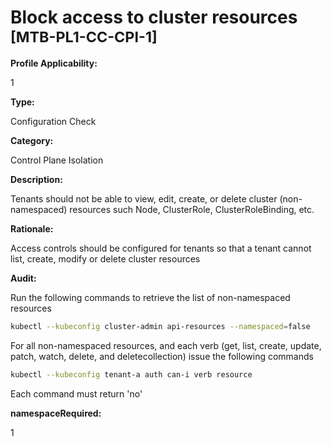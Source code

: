 # Block access to cluster resources <small>[MTB-PL1-CC-CPI-1] </small>

**Profile Applicability:**

1

**Type:**

Configuration Check

**Category:**

Control Plane Isolation

**Description:**

Tenants should not be able to view, edit, create, or delete cluster (non-namespaced) resources such Node, ClusterRole, ClusterRoleBinding, etc.

**Rationale:**

Access controls should be configured for tenants so that a tenant cannot list, create, modify or delete cluster resources

**Audit:**

Run the following commands to retrieve the list of non-namespaced resources
```bash 
kubectl --kubeconfig cluster-admin api-resources --namespaced=false
```
For all non-namespaced resources, and each verb (get, list, create, update, patch, watch, delete, and deletecollection) issue the following commands
```bash 
kubectl --kubeconfig tenant-a auth can-i verb resource
```
Each command must return &#39;no&#39;



**namespaceRequired:** 

1

